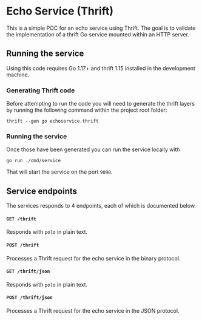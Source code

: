 # Echo Service (Thrift)

This is a simple POC for an echo service using Thrift. The goal is to validate the implementation of a thrift Go service mounted within an HTTP server.

## Running the service

Using this code requires Go 1.17+ and thrift 1.15 installed in the development machine.

### Generating Thrift code
Before attempting to run the code you will need to generate the thrift layers by running the following command within the project root folder:

```
thrift --gen go echoservice.thrift
```

### Running the service
Once those have been generated you can run the service locally with

```
go run ./cmd/service
```

That will start the service on the port `9090`.

## Service endpoints

The services responds to 4 endpoints, each of which is documented below.

#### `GET /thrift`
Responds with `polo` in plain text.

#### `POST /thrift`
Processes a Thrift request for the echo service in the binary protocol.
#### `GET /thrift/json`
Responds with `polo` in plain text.

#### `POST /thrift/json`
Processes a Thrift request for the echo service in the JSON protocol.